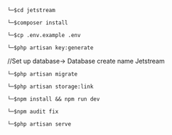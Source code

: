 
```shell
└─$cd jetstream
```
```shell
└─$composer install
```
```shell
└─$cp .env.example .env
```
```shell
└─$php artisan key:generate
```
//Set up database-> Database create name Jetstream

```shell
└─$php artisan migrate
```
```shell
└─$php artisan storage:link
```
```shell
└─$npm install && npm run dev
```
```shell
└─$npm audit fix
```
```shell
└─$php artisan serve
```
